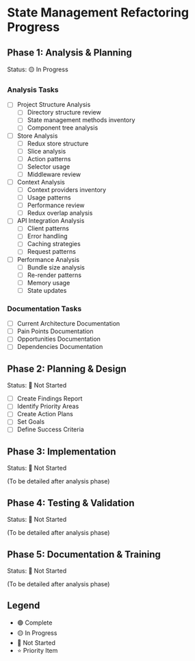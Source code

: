 # State Management Refactoring Progress

## Phase 1: Analysis & Planning
Status: 🟡 In Progress

### Analysis Tasks
- [ ] Project Structure Analysis
  - [ ] Directory structure review
  - [ ] State management methods inventory
  - [ ] Component tree analysis
  
- [ ] Store Analysis
  - [ ] Redux store structure
  - [ ] Slice analysis
  - [ ] Action patterns
  - [ ] Selector usage
  - [ ] Middleware review

- [ ] Context Analysis
  - [ ] Context providers inventory
  - [ ] Usage patterns
  - [ ] Performance review
  - [ ] Redux overlap analysis

- [ ] API Integration Analysis
  - [ ] Client patterns
  - [ ] Error handling
  - [ ] Caching strategies
  - [ ] Request patterns

- [ ] Performance Analysis
  - [ ] Bundle size analysis
  - [ ] Re-render patterns
  - [ ] Memory usage
  - [ ] State updates

### Documentation Tasks
- [ ] Current Architecture Documentation
- [ ] Pain Points Documentation
- [ ] Opportunities Documentation
- [ ] Dependencies Documentation

## Phase 2: Planning & Design
Status: 🔴 Not Started

- [ ] Create Findings Report
- [ ] Identify Priority Areas
- [ ] Create Action Plans
- [ ] Set Goals
- [ ] Define Success Criteria

## Phase 3: Implementation
Status: 🔴 Not Started

(To be detailed after analysis phase)

## Phase 4: Testing & Validation
Status: 🔴 Not Started

(To be detailed after analysis phase)

## Phase 5: Documentation & Training
Status: 🔴 Not Started

(To be detailed after analysis phase)

## Legend
- 🟢 Complete
- 🟡 In Progress
- 🔴 Not Started
- ⭐ Priority Item

